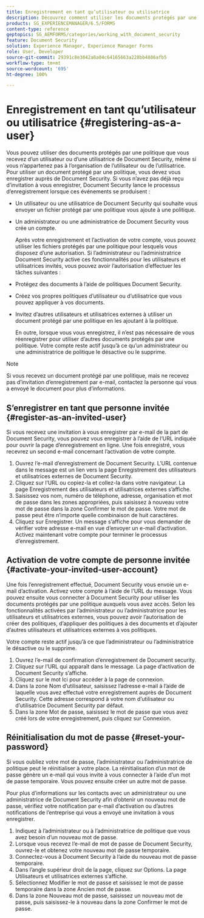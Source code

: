 ```yaml
---
title: Enregistrement en tant qu’utilisateur ou utilisatrice
description: Découvrez comment utiliser les documents protégés par une politique que vous recevez d’un utilisateur ou d’une utilisatrice de Document Security, même si vous n’appartenez pas à l’organisation de l’utilisateur ou de l’utilisatrice.
products: SG_EXPERIENCEMANAGER/6.5/FORMS
content-type: reference
geptopics: SG_AEMFORMS/categories/working_with_document_security
feature: Document Security
solution: Experience Manager, Experience Manager Forms
role: User, Developer
source-git-commit: 29391c8e3042a8a04c64165663a228bb4886afb5
workflow-type: tm+mt
source-wordcount: '695'
ht-degree: 100%

---
```


# Enregistrement en tant qu’utilisateur ou utilisatrice {#registering-as-a-user}

Vous pouvez utiliser des documents protégés par une politique que vous recevez d’un utilisateur ou d’une utilisatrice de Document Security, même si vous n’appartenez pas à l’organisation de l’utilisateur ou de l’utilisatrice. Pour utiliser un document protégé par une politique, vous devez vous enregistrer auprès de Document Security. Si vous n’avez pas déjà reçu d’invitation à vous enregistrer, Document Security lance le processus d’enregistrement lorsque ces événements se produisent :

* Un utilisateur ou une utilisatrice de Document Security qui souhaite vous envoyer un fichier protégé par une politique vous ajoute à une politique.
* Un administrateur ou une administratrice de Document Security vous crée un compte.

  Après votre enregistrement et l’activation de votre compte, vous pouvez utiliser les fichiers protégés par une politique pour lesquels vous disposez d’une autorisation. Si l’administrateur ou l’administratrice Document Security active ces fonctionnalités pour les utilisateurs et utilisatrices invités, vous pouvez avoir l’autorisation d’effectuer les tâches suivantes :

* Protégez des documents à l’aide de politiques Document Security.
* Créez vos propres politiques d’utilisateur ou d’utilisatrice que vous pouvez appliquer à vos documents.
* Invitez d’autres utilisateurs et utilisatrices externes à utiliser un document protégé par une politique en les ajoutant à la politique.

  En outre, lorsque vous vous enregistrez, il n’est pas nécessaire de vous réenregistrer pour utiliser d’autres documents protégés par une politique. Votre compte reste actif jusqu’à ce qu’un administrateur ou une administratrice de politique le désactive ou le supprime.

>[!NOTE]
>
>Si vous recevez un document protégé par une politique, mais ne recevez pas d’invitation d’enregistrement par e-mail, contactez la personne qui vous a envoyé le document pour plus d’informations.

## S’enregistrer en tant que personne invitée {#register-as-an-invited-user}

Si vous recevez une invitation à vous enregistrer par e-mail de la part de Document Security, vous pouvez vous enregistrer à l’aide de l’URL indiquée pour ouvrir la page d’enregistrement en ligne. Une fois enregistré, vous recevrez un second e-mail concernant l’activation de votre compte.

1. Ouvrez l’e-mail d’enregistrement de Document Security. L’URL contenue dans le message est un lien vers la page Enregistrement des utilisateurs et utilisatrices externes de Document Security.
1. Cliquez sur l’URL ou copiez-la et collez-la dans votre navigateur. La page Enregistrement des utilisateurs et utilisatrices externes s’affiche.
1. Saisissez vos nom, numéro de téléphone, adresse, organisation et mot de passe dans les zones appropriées, puis saisissez à nouveau votre mot de passe dans la zone Confirmer le mot de passe. Votre mot de passe peut être n’importe quelle combinaison de huit caractères.
1. Cliquez sur Enregistrer. Un message s’affiche pour vous demander de vérifier votre adresse e-mail en vue d’envoyer un e-mail d’activation. Activez maintenant votre compte pour terminer le processus d’enregistrement.

## Activation de votre compte de personne invitée {#activate-your-invited-user-account}

Une fois l’enregistrement effectué, Document Security vous envoie un e-mail d’activation. Activez votre compte à l’aide de l’URL du message. Vous pouvez ensuite vous connecter à Document Security pour utiliser les documents protégés par une politique auxquels vous avez accès. Selon les fonctionnalités activées par l’administrateur ou l’administratrice pour les utilisateurs et utilisatrices externes, vous pouvez avoir l’autorisation de créer des politiques, d’appliquer des politiques à des documents et d’ajouter d’autres utilisateurs et utilisatrices externes à vos politiques.

Votre compte reste actif jusqu’à ce que l’administrateur ou l’administratrice le désactive ou le supprime.

1. Ouvrez l’e-mail de confirmation d’enregistrement de Document security.
1. Cliquez sur l’URL qui apparaît dans le message. La page d’activation de Document Security s’affiche.
1. Cliquez sur le mot Ici pour accéder à la page de connexion.
1. Dans la zone Nom d’utilisateur, saisissez l’adresse e-mail à l’aide de laquelle vous avez effectué votre enregistrement auprès de Document Security. Cette adresse correspond à votre nom d’utilisateur ou d’utilisatrice Document Security par défaut.
1. Dans la zone Mot de passe, saisissez le mot de passe que vous avez créé lors de votre enregistrement, puis cliquez sur Connexion.

## Réinitialisation du mot de passe {#reset-your-password}

Si vous oubliez votre mot de passe, l’administrateur ou l’administratrice de politique peut le réinitialiser à votre place. La réinitialisation d’un mot de passe génère un e-mail qui vous invite à vous connecter à l’aide d’un mot de passe temporaire. Vous pouvez ensuite créer un autre mot de passe.

Pour plus d’informations sur les contacts avec un administrateur ou une administratrice de Document Security afin d’obtenir un nouveau mot de passe, vérifiez votre notification par e-mail d’activation ou d’autres notifications de l’entreprise qui vous a envoyé une invitation à vous enregistrer.

1. Indiquez à l’administrateur ou à l’administratrice de politique que vous avez besoin d’un nouveau mot de passe.
1. Lorsque vous recevez l’e-mail de mot de passe de Document Security, ouvrez-le et obtenez votre nouveau mot de passe temporaire.
1. Connectez-vous à Document Security à l’aide du nouveau mot de passe temporaire.
1. Dans l’angle supérieur droit de la page, cliquez sur Options. La page Utilisateurs et utilisatrices externes s’affiche.
1. Sélectionnez Modifier le mot de passe et saisissez le mot de passe temporaire dans la zone Ancien mot de passe.
1. Dans la zone Nouveau mot de passe, saisissez un nouveau mot de passe, puis saisissez-le à nouveau dans la zone Confirmer le mot de passe.
